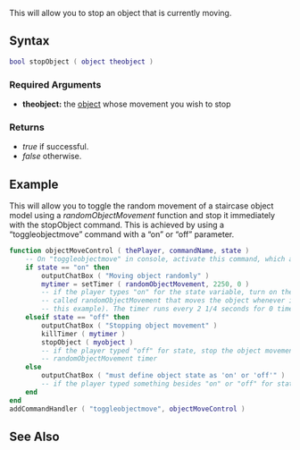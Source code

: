 This will allow you to stop an object that is currently moving.

Syntax
------

``` lua
bool stopObject ( object theobject )
```

### Required Arguments

-   **theobject:** the [object](/object.md "wikilink") whose movement you wish to stop

### Returns

-   *true* if successful.
-   *false* otherwise.

Example
-------

This will allow you to toggle the random movement of a staircase object model using a *randomObjectMovement* function and stop it immediately with the stopObject command. This is achieved by using a “toggleobjectmove” command with a “on” or “off” parameter.

``` lua
function objectMoveControl ( thePlayer, commandName, state )
    -- On "toggleobjectmove" in console, activate this command, which also asks the player to define the value for the varible 'state'. 
    if state == "on" then
        outputChatBox ( "Moving object randomly" )
        mytimer = setTimer ( randomObjectMovement, 2250, 0 )
        -- if the player types "on" for the state variable, turn on the timer, which triggers a function
        -- called randomObjectMovement that moves the object whenever it is called (not included for
        -- this example). The timer runs every 2 1/4 seconds for 0 times, which means it runs infinitely.
    elseif state == "off" then
        outputChatBox ( "Stopping object movement" )
        killTimer ( mytimer )
        stopObject ( myobject )
        -- if the player typed "off" for state, stop the object movement immediately and kill the
        -- randomObjectMovement timer
    else
        outputChatBox ( "must define object state as 'on' or 'off'" )
        -- if the player typed something besides "on" or "off" for state, do nothing
    end
end
addCommandHandler ( "toggleobjectmove", objectMoveControl )
```

See Also
--------
